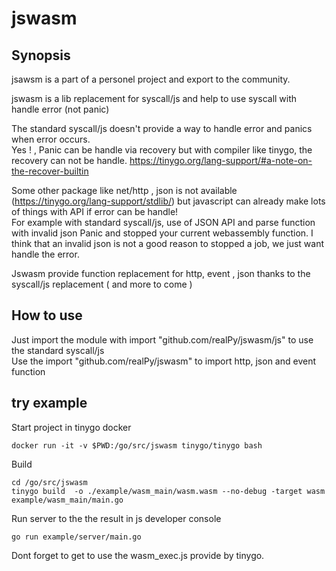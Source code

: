 # jswasm

## Synopsis
jsawsm is a part of a personel project and export to the community.

jswasm is a lib replacement for syscall/js and help to use syscall with handle error (not panic) 

The standard syscall/js doesn't provide a way to handle error and panics when error occurs.  
Yes ! , Panic can be handle via recovery but with compiler like tinygo, the recovery can not be handle. https://tinygo.org/lang-support/#a-note-on-the-recover-builtin

Some other package like net/http , json is not available (https://tinygo.org/lang-support/stdlib/) but javascript can already make lots of things with API if error can be handle!   
For example with standard syscall/js, use of JSON API and parse function with invalid json Panic and stopped your current webassembly function. I think that an invalid json is not a good reason to stopped a job, we just want handle the error.

Jswasm provide function replacement for http, event , json thanks to the syscall/js replacement ( and more to come )  

## How to use
Just import the module with import "github.com/realPy/jswasm/js" to use the standard syscall/js  
Use the import "github.com/realPy/jswasm" to import http, json and event function  



## try example

Start project in tinygo docker
```
docker run -it -v $PWD:/go/src/jswasm tinygo/tinygo bash
```
Build  

```
cd /go/src/jswasm
tinygo build  -o ./example/wasm_main/wasm.wasm --no-debug -target wasm example/wasm_main/main.go
```

Run server to the the result in js developer console
```
go run example/server/main.go
```

Dont forget to get to use the wasm_exec.js provide by tinygo.
